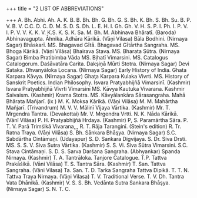 +++
title = "2 LIST OF ABBREVIATIONS"

+++
A. Bh. Abhi. Ah. A. K. B. B. Bh. Bh. G. Bh. G. S. Bh. K. 
Bh. S. 
Bh. Su. B. P. V. B. V. C.C. D. C. D. M. S. D. S. Dh. L. E. H. I. Gh. Gh. V. H. S. P. I. Ph. I. P. V. I. P. V. V. K. K. V. K.S. K. S. K. Sa. M. Bh. M. 
Abhinava Bhāratī. (Baroda) Abhinavagupta. Āhnika. Adhāra Kārikā. (Vāņi Vilasa) Bāla Bodhini. (Nirnaya Sagar) Bhāskarī. MS. Bhagavad Gītā. Bhagavad Gītārtha Sangraha. MS. Bhoga Kārikā. (Vāņi Vilāsa) Bhairava Stava. MS. Bharata Sūtra. (Nirnaya Sagar) Bimba Pratibimba Vāda MS. Bịhatī Vimarsini. MS. Catalogus Catalogorum. Daśāvatāra Carita. Dakşiņā Mūrti Stotra. (Nirnaya Sagar) Devi Sataka. Dhvanyāloka Locana. (Nirnaya Sagar) Early History of India. Ghata Karpara Kāvya. (Nirnaya Sagar) Ghaţa Karpara Kulaka Vivrti. MS. History of Sanskrit Poetics. Indian Philosophy. Isvara Pratyabhijñā Vimarsinī. (Kashmir) Isvara Pratyabhijñā Vivrti Vimarsinī MS. Kāvya Kautuka Vivarana. Kashmir Saivaism. (Kashmir) Krama Stotra. MS. Kāvyālankāra Sārasangraha. Mahā Bhārata Mañjarī. 
(ix 
) 
M. K. Moksa Kārikā. (Vāņi Vilāsa) M. M. Mahārtha Mañjarī. (Trivandrum) M. V. V. Mālinī Vijaya Vārtika. (Kashmir) Mr. T. Mrgendra Tantra. (Devakottai) Mr. V. Mrgendra Vrtti. 
N. K. Nāda Kārikā. (Vānī Vilāsa) P. H. Pratyabhijñā Hrdaya. (Kashmir) P, S. 
Paramārtha Sāra. P. T. V. Parā Trimśikā Vivarana,,, R. T. 
Rāja Taranginī. (Stein's edition) R. Tr. Ratna Traya. (Vāņi Vilāsa) S. Bh. Sānkara Bhāşya. (Nirnaya Sagar) S.C. Sabdārtha Cintāmaņi. (Udayapur) S. D. 
Sankara Digvijaya. S. Dr. Siva Drsti. MS. S. S. V. Siva Sutra Vārtika. (Kashmir) S. S. Vi. Siva Sūtra Vimarsini. S.C. Stava Cintāmaņi. S. D. S. Sarva Darśana Sangraha. (Abhyankar) 
Spanda Nirnaya. (Kashmir) T. A. Tantrāloka. 
Tanjore Catalogue. T.P. Tattva Prakāśikā. (Vāni Vilāsa) T. S. Tantra Sāra. (Kashmir) T. San. Tattva Sangraha. (Vāni Vilasa) Ta. San. T. D. Tarka Sangraha Tattva Dipikā. T. T. N. Tattva Traya Nirnaya. (Vāņi Vilasa) T. V. 
Traditional Verse. T. V. Dh. Tantra Vata Dhānikā. (Kashmir) V. S. S. Bh. Vedānta Sutra Sankara Bhāşya. (Nirnaya 
Sagar) 
S. N. 
T. C. 